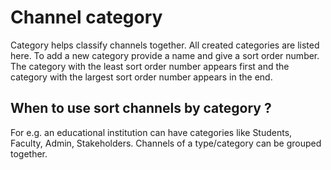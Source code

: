 # Channel category

Category helps classify channels together. All created categories are listed here. To add a new category provide a name and give a sort order number. 
The category with the least sort order number appears first and the category with the largest sort order number appears in the end.

## When to use sort channels by category ?

For e.g. an educational institution can have categories like Students, Faculty, Admin, Stakeholders. Channels of a type/category can be grouped together. 
<!--stackedit_data:
eyJoaXN0b3J5IjpbMjA2MzAzMDQ5OCwyMDQwMTM2OTI0XX0=
-->